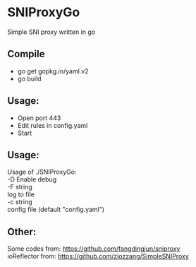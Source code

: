 # SNIProxyGo
Simple SNI proxy written in go

## Compile
* go get gopkg.in/yaml.v2
* go build

## Usage:
* Open port 443
* Edit rules in config.yaml
* Start

## Usage:
Usage of ./SNIProxyGo:  
  -D    Enable debug  
  -F string   
        log to file  
  -c string  
        config file (default "config.yaml")  

## Other:
Some codes from: https://github.com/fangdingjun/sniproxy  
ioReflector from: https://github.com/ziozzang/SimpleSNIProxy
